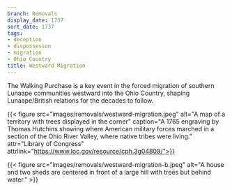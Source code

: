 ```yaml
---
branch: Removals
display_date: 1737
sort_date: 1737
tags:
- deception
- dispossesion
- migration
- Ohio Country
title: Westward Migration
---
```


The Walking Purchase is a key event in the forced migration of southern Lunaape communities westward into the Ohio Country, shaping Lunaape/British relations for the decades to follow.


{{< figure src="images/removals/westward-migration.jpeg" alt="A map of a territory with trees displayed in the corner" caption="A 1765 engraving by Thomas Hutchins showing where American military forces marched in a section of the Ohio River Valley, where native tribes were living." attr="Library of Congress" attrlink="https://www.loc.gov/resource/cph.3g04809/">}}

{{< figure src="images/removals/westward-migration-b.jpeg" alt="A house and two sheds are centered in front of a large hill with trees but behind water." >}}
